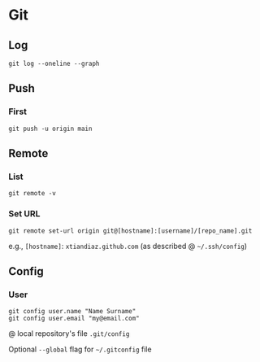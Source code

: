 # Git

## Log
`git log --oneline --graph`

## Push

### First
`git push -u origin main`

## Remote
### List
`git remote -v`

### Set URL
`git remote set-url origin git@[hostname]:[username]/[repo_name].git`

e.g., `[hostname]`: `xtiandiaz.github.com` (as described @ `~/.ssh/config`)

## Config
### User
`git config user.name "Name Surname"` \
`git config user.email "my@email.com"`

@ local repository's file `.git/config`

Optional `--global` flag for `~/.gitconfig` file
